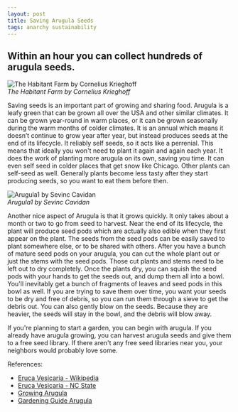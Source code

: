 ```yaml
---
layout: post
title: Saving Arugula Seeds
tags: anarchy sustainability
---
```

## Within an hour you can collect hundreds of arugula seeds.

![The Habitant Farm by Cornelius Krieghoff](https://upload.wikimedia.org/wikipedia/commons/5/5a/%27The_Habitant_Farm%27_%2C_oil_on_canvas_painting_by_Cornelius_Krieghoff%2C_1856%2C_National_Gallery_of_Canada.jpg?20090316004027)  
*The Habitant Farm by Cornelius Krieghoff*


Saving seeds is an important part of growing and sharing food. Arugula is a leafy green that can be grown all over the USA and other similar climates. It can be grown year-round in warm places, or it can be grown seasonally during the warm months of colder climates. It is an annual which means it doesn’t continue to grow year after year, but  instead produces seeds at the end of its lifecycle. It reliably self seeds, so it acts like a perrenial. This means that ideally you won't need to plant it again and again each year. It does the work of planting more arugula on its own, saving you time. It can even self seed in colder places that get snow like Chicago. Other plants can self-seed as well. Generally plants become less tasty after they start producing seeds, so you want to eat them before then.


![Arugula1 by Sevinc Cavidan](https://upload.wikimedia.org/wikipedia/commons/8/86/Arugula1.jpg?20210406111318)  
*Arugula1 by Sevinc Cavidan*


Another nice aspect of Arugula is that it grows quickly. It only takes about a month or two to go from seed to harvest. Near the end of its lifecycle, the plant will produce seed pods which are actually also edible when they first appear on the plant. The seeds from the seed pods can be easily saved to plant somewhere else, or to be shared with others. After you have a bunch of mature seed pods on your arugula, you can cut the whole plant out or just the stems with the seed pods. Those cut plants and stems need to be left out to dry completely. Once the plants dry, you can squish the seed pods with your hands to get the seeds out, and dump them all into a bowl. You'll inevitably get a bunch of fragments of leaves and seed pods in this bowl as well. If you are trying to save them over time, you want your seeds to be dry and free of debris, so you can run them through a sieve to get the debris out. You can also gently blow on the seeds. Because they are heavier, the seeds will stay in the bowl, and the debris will blow away. 


If you're planning to start a garden, you can begin with arugula. If you already have arugula growing, you can harvest arugula seeds and give them to a free seed library. If there aren't any free seed libraries near you, your neighbors would probably love some. 


References:
- [Eruca Vesicaria - Wikipedia](https://en.wikipedia.org/wiki/Eruca_vesicaria?wprov=sfti1#Cultivation)
- [Eruca Vesicaria - NC State](https://plants.ces.ncsu.edu/plants/eruca-vesicaria/)
- [Growing Arugula](https://morningchores.com/growing-arugula/)
- [Gardening Guide Arugula](https://www.growjourney.com/gardening-guides/gardening-guide-arugula/#seed-saving)